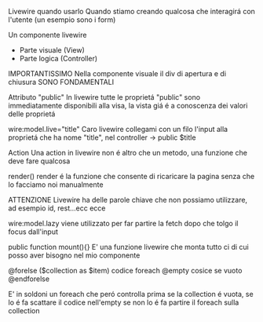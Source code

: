 Livewire quando usarlo
Quando stiamo creando qualcosa che interagirá con l'utente (un esempio sono i form)

Un componente livewire
- Parte visuale (View)
- Parte logica (Controller)

IMPORTANTISSIMO
Nella componente visuale il div di apertura e di chiusura SONO FONDAMENTALI

Attributo "public"
In livewire tutte le proprietá "public" sono immediatamente disponibili alla visa, la vista giá é a conoscenza dei valori delle proprietá

wire:model.live="title"
Caro livewire collegami con un filo l'input alla proprietá che ha nome "title", nel controller -> public $title

Action
Una action in livewire non é altro che un metodo, una funzione che deve fare qualcosa

render()
render é la funzione che consente di ricaricare la pagina senza che lo facciamo noi manualmente

ATTENZIONE
Livewire ha delle parole chiave che non possiamo utilizzare, ad esempio id, rest...ecc ecce

wire:model.lazy
viene utilizzato per far partire la fetch dopo che tolgo il focus dall'input


public function mount(){}
E' una funzione livewire che monta tutto ci di cui posso aver bisogno nel mio componente


@forelse ($collection as $item)
    codice foreach
@empty
    cosice se vuoto    
@endforelse

E' in soldoni un foreach che peró controlla prima se la collection é vuota, se lo é fa scattare il codice nell'empty se non lo é fa partire il foreach sulla collection